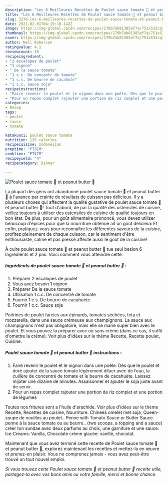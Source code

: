 ```yaml
---
description: "Les 6 Meilleures Recettes de Poulet sauce tomate 🥫 et peanut butter 🥜"
title: "Les 6 Meilleures Recettes de Poulet sauce tomate 🥫 et peanut butter 🥜"
slug: 3276-les-6-meilleures-recettes-de-poulet-sauce-tomate-et-peanut-butter
date: 2021-02-01T04:19:18.142Z
image: https://img-global.cpcdn.com/recipes/179b7ab81385ef7a/751x532cq70/poulet-sauce-tomate-🥫-et-peanut-butter-🥜-photo-principale-de-la-recette.jpg
thumbnail: https://img-global.cpcdn.com/recipes/179b7ab81385ef7a/751x532cq70/poulet-sauce-tomate-🥫-et-peanut-butter-🥜-photo-principale-de-la-recette.jpg
cover: https://img-global.cpcdn.com/recipes/179b7ab81385ef7a/751x532cq70/poulet-sauce-tomate-🥫-et-peanut-butter-🥜-photo-principale-de-la-recette.jpg
author: Nell Roberson
ratingvalue: 4.1
reviewcount: 10
recipeingredient:
- "2 escalopes de poulet"
- "1 oignon"
- " De la sauce tomate"
- "1 c.c. De concentr de tomate"
- "1 c.s. De beurre de cacahute"
- "1 c.c. Sauce soja"
recipeinstructions:
- "Faire revenir le poulet et le oignon dans une poêle. Dès que le poulet et doré ajouter de la sauce tomate légèrement diluer avec de l’eau, la cuillère de concentré de tomate et le beurre de cacahuète. Laissez mijoter une dizaine de minutes. Assaisonner et ajouter le soja juste avant de servir."
- "Pour un repas complet rajouter une portion de riz complet et une portion de légumes"
categories:
- Resep
tags:
- poulet
- sauce
- tomate

katakunci: poulet sauce tomate 
nutrition: 135 calories
recipecuisine: Indonesian
preptime: "PT31M"
cooktime: "PT47M"
recipeyield: "4"
recipecategory: Dinner

---
```



![Poulet sauce tomate 🥫 et peanut butter 🥜](https://img-global.cpcdn.com/recipes/179b7ab81385ef7a/751x532cq70/poulet-sauce-tomate-🥫-et-peanut-butter-🥜-photo-principale-de-la-recette.jpg)

La plupart des gens ont abandonné poulet sauce tomate 🥫 et peanut butter 🥜 à l'avance par crainte de résultats de cuisson pas délicieux. Il y a plusieurs choses qui affectent la qualité gustative de poulet sauce tomate 🥫 et peanut butter 🥜! Tout d'abord, de par la qualité des ustensiles de cuisine, veillez toujours à utiliser des ustensiles de cuisine de qualité toujours en bon état. De plus, pour un goût alimentaire prononcé, vous devez utiliser beaucoup d'épices pour que la nourriture obtenue ait un goût délicieux Et enfin, pratiquez-vous pour reconnaître les différentes saveurs de la cuisine, profitez pleinement de chaque cuisson, car le sentiment d'être enthousiaste, calme et pas pressé affecte aussi le goût de la cuisine!

<!--inarticleads1-->

À cuire poulet sauce tomate 🥫 et peanut butter 🥜 tue seul besion 6 Ingrédients et 2 pas. Voici comment vous atteindre cette.

##### Ingrédients de poulet sauce tomate 🥫 et peanut butter 🥜 :

1. Préparer 2 escalopes de poulet
1. Vous avez besoin 1 oignon
1. Préparer  De la sauce tomate
1. Utilisation 1 c.c. De concentré de tomate
1. Fournir 1 c.s. De beurre de cacahuète
1. Fournir 1 c.c. Sauce soja


Poitrines de poulet farcies aux épinards, tomates séchées, feta et mozzarella, dans une sauce crémeuse aux champignons. La sauce aux champignons n&#39;est pas obligatoire, mais elle se marie super bien avec le poulet. Et vous pouvez la préparer avec ou sans crème (dans ce cas, il suffit d&#39;omettre la crème). Voir plus d&#39;idées sur le thème Recette, Recette poulet, Cuisine. 

<!--inarticleads2-->

##### Poulet sauce tomate 🥫 et peanut butter 🥜 instructions :

1. Faire revenir le poulet et le oignon dans une poêle. Dès que le poulet et doré ajouter de la sauce tomate légèrement diluer avec de l’eau, la cuillère de concentré de tomate et le beurre de cacahuète. Laissez mijoter une dizaine de minutes. Assaisonner et ajouter le soja juste avant de servir.
1. Pour un repas complet rajouter une portion de riz complet et une portion de légumes


Toutes nos fritures sont a l&#39;huile d&#39;arachide. Voir plus d&#39;idées sur le thème Recette, Recettes de cuisine, Nourriture. Chinees omelet met soja, Queen- soupe de nouilles au poulet.. Penne with Tomato Sauce or Butter Sauce penne à la sauce tomate ou au beurre.. (two scoops, a topping and a sauce) créer ton sundae avec deux parfums au choix, une garniture et une sauce. Ice Creams: Vanilla, Chocolate crème glacée: vanille, chocolat. 

<!--inarticleads1-->

<p>
Maintenant que vous avez terminé cette recette de Poulet sauce tomate 🥫 et peanut butter 🥜, explorez maintenant les recettes et mettez-la en œuvre et prenez-en plaisir. Vous ne comprenez jamais - vous avez peut-être trouvé un tout nouvel emploi.
</p>

<p>
<i>Si vous trouvez cette Poulet sauce tomate 🥫 et peanut butter 🥜 recette utile, partagez-la avec vos bons amis ou votre famille, merci et bonne chance.</i>
</p>
